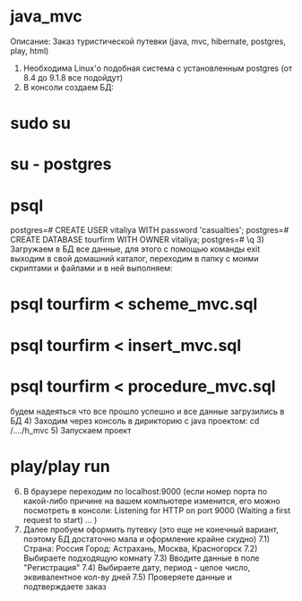 java_mvc
========
Описание:
Заказ туристической путевки (java, mvc, hibernate, postgres, play, html)

1) Необходима Linux'о подобная система с установленным postgres (от 8.4 до 9.1.8 все подойдут)
2) В консоли создаем БД: 
# sudo su
# su - postgres
# psql
postgres=# CREATE USER vitaliya WITH password 'casualties';
postgres=# CREATE DATABASE tourfirm WITH OWNER vitaliya;
postgres=# \q
3) Загружаем в БД все данные, для этого с помощью команды exit выходим в свой домашний каталог, переходим в папку с моими скриптами и файлами и в ней выполняем:
# psql tourfirm < scheme_mvc.sql
# psql tourfirm < insert_mvc.sql 
# psql tourfirm < procedure_mvc.sql

будем надеяться что все прошло успешно и все данные загрузились в БД
4) Заходим через консоль в дирикторию с java проектом: cd /..../h_mvc
5) Запускаем проект 
# play/play run
6) В браузере переходим по localhost:9000 (если номер порта по какой-либо причине на вашем компьютере изменится, его можно посмотреть в консоли: 
Listening for HTTP on port 9000 (Waiting a first request to start) ...
)
7) Далее пробуем оформить путевку (это еще не конечный вариант, поэтому БД достаточно мала и оформление крайне скудно)
7.1) Страна: Россия
    Город: Астрахань, Москва, Красногорск
7.2) Выбираете подходящую комнату
7.3) Вводите данные в поле "Регистрация"
7.4) Выбираете дату, период - целое число, эквивалентное кол-ву дней
7.5) Проверяете данные и подтверждаете заказ

